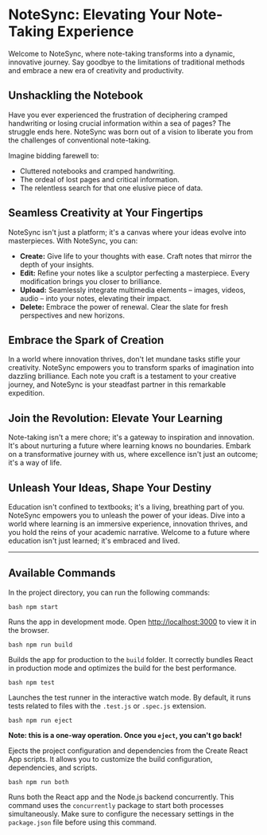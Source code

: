 # NoteSync: Elevating Your Note-Taking Experience

Welcome to NoteSync, where note-taking transforms into a dynamic, innovative journey. Say goodbye to the limitations of traditional methods and embrace a new era of creativity and productivity.

## Unshackling the Notebook

Have you ever experienced the frustration of deciphering cramped handwriting or losing crucial information within a sea of pages? The struggle ends here. NoteSync was born out of a vision to liberate you from the challenges of conventional note-taking. 

Imagine bidding farewell to:

- Cluttered notebooks and cramped handwriting.
- The ordeal of lost pages and critical information.
- The relentless search for that one elusive piece of data.

## Seamless Creativity at Your Fingertips

NoteSync isn't just a platform; it's a canvas where your ideas evolve into masterpieces. With NoteSync, you can:

- **Create:** Give life to your thoughts with ease. Craft notes that mirror the depth of your insights.
- **Edit:** Refine your notes like a sculptor perfecting a masterpiece. Every modification brings you closer to brilliance.
- **Upload:** Seamlessly integrate multimedia elements – images, videos, audio – into your notes, elevating their impact.
- **Delete:** Embrace the power of renewal. Clear the slate for fresh perspectives and new horizons.

## Embrace the Spark of Creation

In a world where innovation thrives, don't let mundane tasks stifle your creativity. NoteSync empowers you to transform sparks of imagination into dazzling brilliance. Each note you craft is a testament to your creative journey, and NoteSync is your steadfast partner in this remarkable expedition.

## Join the Revolution: Elevate Your Learning

Note-taking isn't a mere chore; it's a gateway to inspiration and innovation. It's about nurturing a future where learning knows no boundaries. Embark on a transformative journey with us, where excellence isn't just an outcome; it's a way of life.

## Unleash Your Ideas, Shape Your Destiny

Education isn't confined to textbooks; it's a living, breathing part of you. NoteSync empowers you to unleash the power of your ideas. Dive into a world where learning is an immersive experience, innovation thrives, and you hold the reins of your academic narrative. Welcome to a future where education isn't just learned; it's embraced and lived.

---

## Available Commands

In the project directory, you can run the following commands:

```bash npm start```

Runs the app in development mode.
Open [http://localhost:3000](http://localhost:3000) to view it in the browser.

```bash npm run build```

Builds the app for production to the `build` folder.
It correctly bundles React in production mode and optimizes the build for the best performance.

```bash npm test```

Launches the test runner in the interactive watch mode.
By default, it runs tests related to files with the `.test.js` or `.spec.js` extension.

```bash npm run eject```

**Note: this is a one-way operation. Once you `eject`, you can't go back!**

Ejects the project configuration and dependencies from the Create React App scripts.
It allows you to customize the build configuration, dependencies, and scripts.

```bash npm run both```

Runs both the React app and the Node.js backend concurrently.
This command uses the `concurrently` package to start both processes simultaneously.
Make sure to configure the necessary settings in the `package.json` file before using this command.

